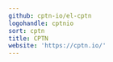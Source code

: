 ```yaml
---
github: cptn-io/el-cptn
logohandle: cptnio
sort: cptn
title: CPTN
website: 'https://cptn.io/'
---
```

